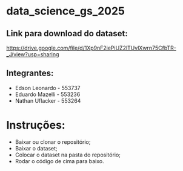 # data_science_gs_2025
## Link para download do dataset:
https://drive.google.com/file/d/1Xp9nF2iePiUZ2lTUvlXwrn75CfbTR-_J/view?usp=sharing
## Integrantes:
- Edson Leonardo - 553737
- Eduardo Mazelli - 553236
- Nathan Uflacker - 553264
# Instruções:
- Baixar ou clonar o repositório;
- Baixar o dataset;
- Colocar o dataset na pasta do repositório;
- Rodar o código de cima para baixo.
